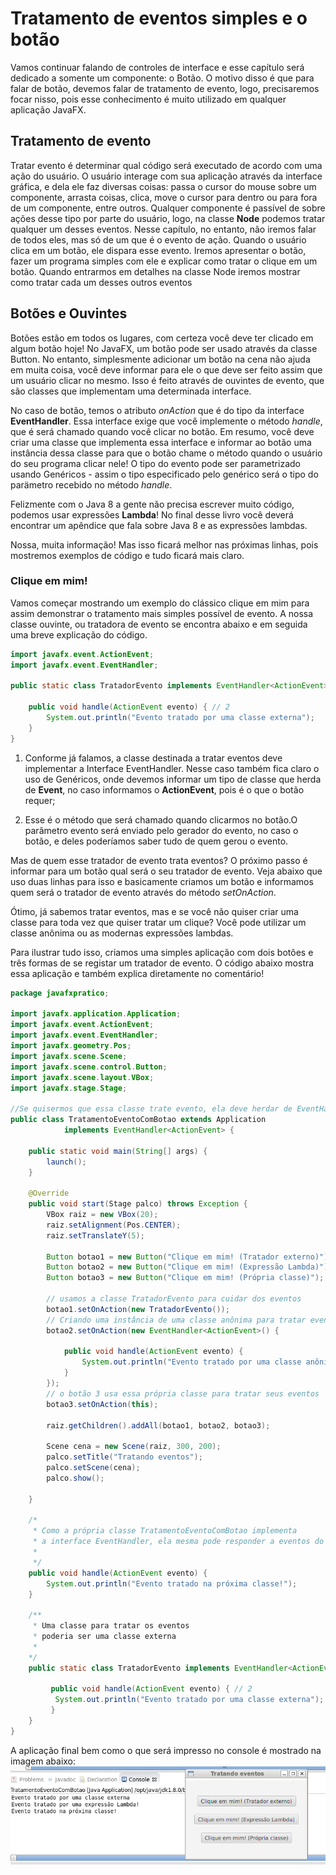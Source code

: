 # Tratamento de eventos simples e o botão

Vamos continuar falando de controles de interface e esse capítulo será dedicado a somente um componente: o Botão. O motivo disso é que para falar de botão, devemos falar de tratamento de evento, logo, precisaremos focar nisso, pois esse conhecimento é muito utilizado em qualquer aplicação JavaFX.

## Tratamento de evento

Tratar evento é determinar qual código será executado de acordo com uma ação do usuário. O usuário interage com sua aplicação através da interface gráfica, e dela ele faz diversas coisas: passa o cursor do mouse sobre um componente, arrasta coisas, clica, move o cursor para dentro ou para fora de um componente, entre outros. Qualquer componente é passível de sobre ações desse tipo por parte do usuário, logo, na classe **Node** podemos tratar qualquer um desses eventos. Nesse capítulo, no entanto, não iremos falar de todos eles, mas só de um que é o evento de ação. Quando o usuário clica em um botão, ele dispara esse evento. Iremos apresentar o botão, fazer um programa simples com ele e explicar como tratar o clique em um botão. Quando entrarmos em detalhes na classe Node iremos mostrar como tratar cada um desses outros eventos

## Botões e Ouvintes

Botões estão em todos os lugares, com certeza você deve ter clicado em algum botão hoje! No JavaFX, um botão pode ser usado através da classe Button. No entanto, simplesmente adicionar um botão na cena não ajuda em muita coisa, você deve informar para ele o que deve ser feito assim que um usuário clicar no mesmo. Isso é feito através de ouvintes de evento, que são classes que implementam uma determinada interface.

No caso de botão, temos o atributo *onAction* que é do tipo da interface **EventHandler**. Essa interface exige que você implemente o método *handle*, que é será chamado quando você clicar no botão. Em resumo, você deve criar uma classe que implementa essa interface e informar ao botão uma instância dessa classe para que o botão chame o método quando o usuário do seu programa clicar nele! O tipo do evento pode ser parametrizado usando Genéricos - assim o tipo especificado pelo genérico será o tipo do parämetro recebido no método *handle*.

Felizmente com o Java 8 a gente não precisa escrever muito código, podemos usar expressões **Lambda**! No final desse livro você deverá encontrar um apêndice que fala sobre Java 8 e as expressões lambdas.

Nossa, muita informação! Mas isso ficará melhor nas próximas linhas, pois mostremos exemplos de código e tudo ficará mais claro.

### Clique em mim!

Vamos começar mostrando um exemplo do clássico clique em mim para assim demonstrar o tratamento mais simples possível de evento. A nossa classe ouvinte, ou tratadora de evento se encontra abaixo e em seguida uma breve explicação do código.

```java
import javafx.event.ActionEvent;
import javafx.event.EventHandler;

public static class TratadorEvento implements EventHandler<ActionEvent> { // 1

	public void handle(ActionEvent evento) { // 2
		System.out.println("Evento tratado por uma classe externa");
	}
}
```

1. Conforme já falamos, a classe destinada a tratar eventos deve implementar a Interface EventHandler. Nesse caso também fica claro o uso de Genéricos, onde devemos informar um tipo de classe que herda de **Event**, no caso informamos o **ActionEvent**, pois é o que o botão requer;

2. Esse é o método que será chamado quando clicarmos no botão.O parâmetro evento será enviado pelo gerador do evento, no caso o botão, e deles poderíamos saber tudo de quem gerou o evento.

Mas de quem esse tratador de evento trata eventos? O próximo passo é informar para um botão qual será o seu tratador de evento. Veja abaixo que uso duas linhas para isso e basicamente criamos um botão e informamos quem será o tratador de evento através do método *setOnAction*.

Ótimo, já sabemos tratar eventos, mas e se você não quiser criar uma classe para toda vez que quiser tratar um clique? Você pode utilizar um classe anônima ou as modernas expressões lambdas.

Para ilustrar tudo isso, criamos uma simples aplicação com dois botões e três formas de se registar um tratador de evento. O código abaixo mostra essa aplicação e também explica diretamente no comentário!


```java
package javafxpratico;

import javafx.application.Application;
import javafx.event.ActionEvent;
import javafx.event.EventHandler;
import javafx.geometry.Pos;
import javafx.scene.Scene;
import javafx.scene.control.Button;
import javafx.scene.layout.VBox;
import javafx.stage.Stage;

//Se quisermos que essa classe trate evento, ela deve herdar de EventHandler
public class TratamentoEventoComBotao extends Application 
			implements EventHandler<ActionEvent> {

	public static void main(String[] args) {
		launch();
	}

	@Override
	public void start(Stage palco) throws Exception {
		VBox raiz = new VBox(20);
		raiz.setAlignment(Pos.CENTER);
		raiz.setTranslateY(5);

		Button botao1 = new Button("Clique em mim! (Tratador externo)");
		Button botao2 = new Button("Clique em mim! (Expressão Lambda)");
		Button botao3 = new Button("Clique em mim! (Própria classe)");

		// usamos a classe TratadorEvento para cuidar dos eventos
		botao1.setOnAction(new TratadorEvento());
		// Criando uma instância de uma classe anônima para tratar evento
		botao2.setOnAction(new EventHandler<ActionEvent>() {

			public void handle(ActionEvent evento) {
				System.out.println("Evento tratado por uma classe anônima!");
			}
		});
		// o botão 3 usa essa própria classe para tratar seus eventos
		botao3.setOnAction(this);

		raiz.getChildren().addAll(botao1, botao2, botao3);

		Scene cena = new Scene(raiz, 300, 200);
		palco.setTitle("Tratando eventos");
		palco.setScene(cena);
		palco.show();

	}

	/* 
	 * Como a própria classe TratamentoEventoComBotao implementa 
	 * a interface EventHandler, ela mesma pode responder a eventos do botão
	 * 
	 */
	public void handle(ActionEvent evento) {
		System.out.println("Evento tratado na próxima classe!");
	}
	
    /**
	 * Uma classe para tratar os eventos 
	 * poderia ser uma classe externa
	 *
	*/
	public static class TratadorEvento implements EventHandler<ActionEvent> { // 1

		 public void handle(ActionEvent evento) { // 2
		  System.out.println("Evento tratado por uma classe externa");
		 }
	}
}
```

A aplicação final bem como o que será impresso no console é mostrado na imagem abaixo:
![](../imagens/telas/tratando_eventos.png)